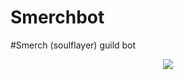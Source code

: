 # Smerchbot

#Smerch (soulflayer) guild bot
<p align="center">
  <img src="https://media.discordapp.net/attachments/566204755781746690/566235171431514113/Discord-Wordmark-Black.png">
</p>
